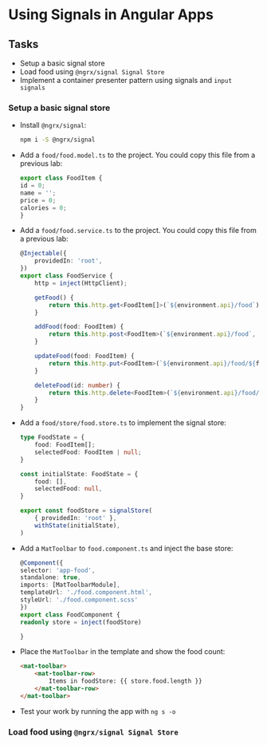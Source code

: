 # Using Signals in Angular Apps

## Tasks

- Setup a basic signal store
- Load food using `@ngrx/signal Signal Store`
- Implement a container presenter pattern using signals and `input signals`


### Setup a basic signal store

- Install `@ngrx/signal`:

    ```bash
    npm i -S @ngrx/signal
    ```

- Add a `food/food.model.ts` to the project. You could copy this file from a previous lab:

    ```typescript
    export class FoodItem {
    id = 0;
    name = '';
    price = 0;
    calories = 0;
    }
    ```

- Add a `food/food.service.ts` to the project. You could copy this file from a previous lab:

    ```typescript
    @Injectable({
        providedIn: 'root',
    })
    export class FoodService {
        http = inject(HttpClient);

        getFood() {
            return this.http.get<FoodItem[]>(`${environment.api}/food`);
        }

        addFood(food: FoodItem) {
            return this.http.post<FoodItem>(`${environment.api}/food`, food);
        }

        updateFood(food: FoodItem) {
            return this.http.put<FoodItem>(`${environment.api}/food/${food.id}`, food);
        }

        deleteFood(id: number) {
            return this.http.delete<FoodItem>(`${environment.api}/food/${id}`);
        }
    }
    ```

- Add a `food/store/food.store.ts` to implement the signal store:

    ```typescript
    type FoodState = {
        food: FoodItem[];
        selectedFood: FoodItem | null;
    }

    const initialState: FoodState = {
        food: [],
        selectedFood: null,
    }

    export const foodStore = signalStore(
        { providedIn: 'root' },
        withState(initialState),
    )
    ```

- Add a `MatToolbar` to `food.component.ts` and inject the base store:    

    ```typescript
    @Component({
    selector: 'app-food',
    standalone: true,
    imports: [MatToolbarModule],
    templateUrl: './food.component.html',
    styleUrl: './food.component.scss'
    })
    export class FoodComponent {
    readonly store = inject(foodStore)

    }
    ```

- Place the `MatToolbar` in the template and show the food count:

    ```html
    <mat-toolbar> 
        <mat-toolbar-row>       
            Items in foodStore: {{ store.food.length }}
        </mat-toolbar-row>
    </mat-toolbar>
    ```    

- Test your work by running the app with `ng s -o`    

### Load food using `@ngrx/signal Signal Store`